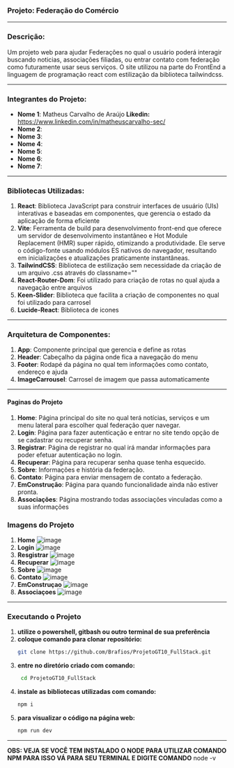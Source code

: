 ### Projeto: Federação do Comércio

---

### Descrição:
Um projeto web para ajudar Federações no qual o usuário poderá interagir buscando noticias, associações filiadas, ou entrar contato com federação como futuramente usar seus serviços.  O site utilizou na parte do FrontEnd a linguagem de programação react com estilização da biblioteca tailwindcss.

---

### Integrantes do Projeto:
- **Nome 1**: Matheus Carvalho de Araújo **Likedin:** https://www.linkedin.com/in/matheuscarvalho-sec/
- **Nome 2**: 
- **Nome 3**:
- **Nome 4**:
- **Nome 5**:
- **Nome 6**:
- **Nome 7**:

---

### Bibliotecas Utilizadas:
1. **React**: Biblioteca JavaScript para construir interfaces de usuário (UIs) interativas e baseadas em componentes, que gerencia o estado da aplicação de forma eficiente
2. **Vite**: Ferramenta de build para desenvolvimento front-end que oferece um servidor de desenvolvimento instantâneo e Hot Module Replacement (HMR) super rápido, otimizando a produtividade. Ele serve o código-fonte usando módulos ES nativos do navegador, resultando em inicializações e atualizações praticamente instantâneas.
3. **TailwindCSS**: Biblioteca de estilização sem necessidade da criação de um arquivo .css através do classname=""
4. **React-Router-Dom**: Foi utilizado para criação de rotas no qual ajuda a navegação entre arquivos
5. **Keen-Slider**: Biblioteca que facilita a criação de componentes no qual foi utilizado para carrosel 
6. **Lucide-React**: Biblioteca de icones

---

### Arquitetura de Componentes:
1. **App**: Componente principal que gerencia e define as rotas
2. **Header**: Cabeçalho da página onde fica a navegação do menu
3. **Footer**: Rodapé da página no qual tem informações como contato, endereço e ajuda
4. **ImageCarrousel**: Carrosel de imagem que passa automaticamente

---

#### Paginas do Projeto
1. **Home**: Página principal do site no qual terá notícias, serviços e um menu lateral para escolher qual federação quer navegar.
2. **Login**: Página para fazer autenticação e entrar no site tendo opção de se cadastrar ou recuperar senha.
3. **Registrar**: Página de registrar no qual irá mandar informações para poder efetuar autenticação no login.
4. **Recuperar**: Página para recuperar senha quase tenha esquecido.
5. **Sobre**: Informações e história da federação.
6. **Contato**: Página para enviar mensagem de contato a federação.
7. **EmConstrução**: Página para quando funcionalidade ainda não estiver pronta.
8. **Associações**: Página mostrando todas associações vinculadas como a suas informações

### Imagens do Projeto
1. **Home**
  ![image](https://github.com/user-attachments/assets/8d75fbc6-f823-4464-a27a-0000f3bc9b57)
2. **Login**
   ![image](https://github.com/user-attachments/assets/124c5d4d-b03e-4231-b07e-7a6b60bbd86a)
3. **Resgistrar**
   ![image](https://github.com/user-attachments/assets/29c451e4-11a7-497c-bc96-b52f08807f97)
4. **Recuperar**
   ![image](https://github.com/user-attachments/assets/8e054e77-67ab-4bb4-b093-9feba1f9317b)
5. **Sobre**
   ![image](https://github.com/user-attachments/assets/9dc38db1-9a32-4e3d-93be-44725da873cb)
6. **Contato**
   ![image](https://github.com/user-attachments/assets/36857343-fe12-41e5-ae7a-34175fc78325)
7. **EmConstruçao**
   ![image](https://github.com/user-attachments/assets/d9463e84-21b4-4a8a-aded-83219b8d7ebd)
8. **Associaçoes**
   ![image](https://github.com/user-attachments/assets/222d572c-711c-49d0-a7f4-56450323ef65)

---

### Executando o Projeto
1. **utilize o powershell, gitbash ou outro terminal de sua preferência**
2. **coloque comando para clonar repositório:**
   ```sh
   git clone https://github.com/Brafios/ProjetoGT10_FullStack.git
   ```
3. **entre no diretório criado com comando:**
   ```sh
    cd ProjetoGT10_FullStack
   ```
4. **instale as bibliotecas utilizadas com comando:**
    ```sh
    npm i
    ```
5. **para visualizar o código na página web:**
   ```sh
   npm run dev
   ```
---
**OBS: VEJA SE VOCÊ TEM INSTALADO O NODE PARA UTILIZAR COMANDO NPM PARA ISSO VÁ PARA SEU TERMINAL E DIGITE COMANDO** node -v 
